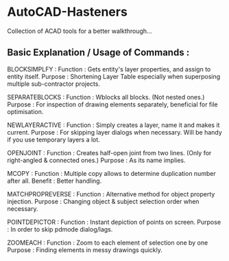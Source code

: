 # AutoCAD-Hasteners
Collection of ACAD tools for a better walkthrough...

## Basic Explanation / Usage of Commands :

BLOCKSIMPLFY :  Function        : Gets entity's layer properties, and assign to entity itself.
                Purpose         : Shortening Layer Table especially when superposing multiple sub-contractor projects.
                
SEPARATEBLOCKS : Function       : Wblocks all blocks. (Not nested ones.)
                 Purpose        : For inspection of drawing elements separately, beneficial for file optimisation.
                 
NEWLAYERACTIVE : Function       : Simply creates a layer, name it and makes it current.
                 Purpose        : For skipping layer dialogs when necessary. Will be handy if you use temporary layers a lot.
                 
OPENJOINT      : Function       : Creates half-open joint from two lines. (Only for right-angled & connected ones.)
                 Purpose        : As its name implies.
                 
                 
               
MCOPY           : Function      : Multiple copy allows to determine duplication number after all.
                  Benefit       : Better handling.
                  
MATCHPROPREVERSE : Function     : Alternative method for object property injection.
                 Purpose        : Changing object & subject selection order when necessary.
                 
POINTDEPICTOR   : Function      : Instant depiction of points on screen.
                Purpose         : In order to skip pdmode dialog/lags.
                
                
                
ZOOMEACH        : Function      : Zoom to each element of selection one by one
                  Purpose       : Finding elements in messy drawings quickly.
                
                
                  
